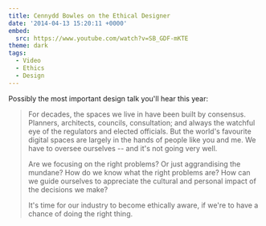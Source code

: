 ```yaml
---
title: Cennydd Bowles on the Ethical Designer
date: '2014-04-13 15:20:11 +0000'
embed:
  src: https://www.youtube.com/watch?v=SB_GDF-mKTE
theme: dark
tags:
  - Video
  - Ethics
  - Design
---
```

Possibly the most important design talk you'll hear this year:

> For decades, the spaces we live in have been built by consensus. Planners, architects, councils, consultation; and always the watchful eye of the regulators and elected officials. But the world's favourite digital spaces are largely in the hands of people like you and me. We have to oversee ourselves -- and it's not going very well.
>
> Are we focusing on the right problems? Or just aggrandising the mundane? How do we know what the right problems are? How can we guide ourselves to appreciate the cultural and personal impact of the decisions we make?
>
> It's time for our industry to become ethically aware, if we're to have a chance of doing the right thing.
